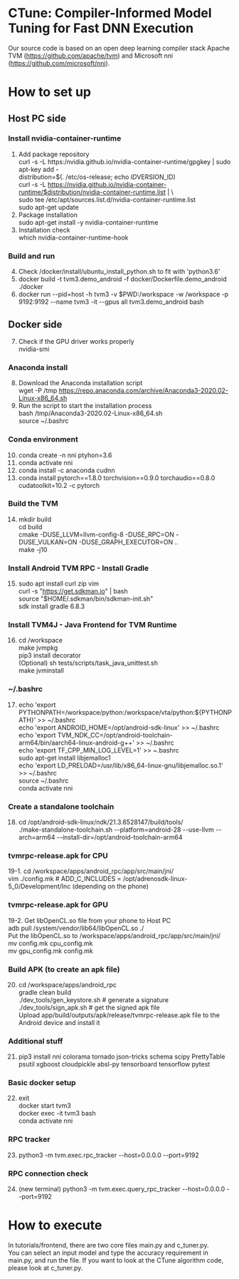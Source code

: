 # CTune: Compiler-Informed Model Tuning for Fast DNN Execution

Our source code is based on an open deep learning compiler stack Apache TVM (https://github.com/apache/tvm) and Microsoft nni (https://github.com/microsoft/nni).

# How to set up
## Host PC side
### Install nvidia-container-runtime
1. Add package repository \
      curl -s -L https:/nvidia.github.io/nvidia-container-runtime/gpgkey | sudo apt-key add - \
      distribution=$(. /etc/os-release; echo $ID$VERSION_ID) \
      curl -s -L https://nvidia.github.io/nvidia-container-runtime/$distribution/nvidia-container-runtime.list | \ <br/>
      sudo tee /etc/apt/sources.list.d/nvidia-container-runtime.list \
      sudo apt-get update
2. Package installation \
      sudo apt-get install -y nvidia-container-runtime
3. Installation check \
      which nvidia-container-runtime-hook
### Build and run
4. Check /docker/install/ubuntu_install_python.sh to fit with 'python3.6' <br>
5. docker build -t tvm3.demo_android -f docker/Dockerfile.demo_android ./docker
6. docker run --pid=host -h tvm3 -v $PWD:/workspace -w /workspace -p 9192:9192 --name tvm3 -it --gpus all tvm3.demo_android bash

## Docker side
7. Check if the GPU driver works properly \
      nvidia-smi
### Anaconda install
8. Download the Anaconda installation script \
      wget -P /tmp https://repo.anaconda.com/archive/Anaconda3-2020.02-Linux-x86_64.sh <br>
9. Run the script to start the installation process \
      bash /tmp/Anaconda3-2020.02-Linux-x86_64.sh \
      source ~/.bashrc
### Conda environment
10. conda create -n nni ptyhon=3.6 <br>
11. conda activate nni <br>
12. conda install -c anaconda cudnn <br>
13. conda install pytorch==1.8.0 torchvision==0.9.0 torchaudio==0.8.0 cudatoolkit=10.2 -c pytorch
### Build the TVM
14. mkdir build <br>
    cd build <br>
    cmake -DUSE_LLVM=llvm-config-8 -DUSE_RPC=ON -DUSE_VULKAN=ON -DUSE_GRAPH_EXECUTOR=ON .. <br>
    make -j10
### Install Android TVM RPC - Install Gradle
15. sudo apt install curl zip vim <br>
    curl -s "https://get.sdkman.io" | bash <br>
    source "$HOME/.sdkman/bin/sdkman-init.sh" <br>
    sdk install gradle 6.8.3
### Install TVM4J - Java Frontend for TVM Runtime
16. cd /workspace <br>
    make jvmpkg <br>
    pip3 install decorator <br>
    (Optional) sh tests/scripts/task_java_unittest.sh <br>
    make jvminstall
### ~/.bashrc
17. echo 'export PYTHONPATH=/workspace/python:/workspace/vta/python:${PYTHONPATH}' >> ~/.bashrc <br>
    echo 'export ANDROID_HOME=/opt/android-sdk-linux' >> ~/.bashrc <br>
    echo 'export TVM_NDK_CC=/opt/android-toolchain-arm64/bin/aarch64-linux-android-g++' >> ~/.bashrc <br>
    echo 'export TF_CPP_MIN_LOG_LEVEL=1' >> ~.bashrc <br>
    sudo apt-get install libjemalloc1 <br>
    echo 'export LD_PRELOAD=/usr/lib/x86_64-linux-gnu/libjemalloc.so.1' >> ~/.bashrc <br>
    source ~/.bashrc <br>
    conda activate nni
### Create a standalone toolchain
18. cd /opt/android-sdk-linux/ndk/21.3.6528147/build/tools/ <br>
    ./make-standalone-toolchain.sh --platform=android-28 --use-llvm --arch=arm64 --install-dir=/opt/android-toolchain-arm64
### tvmrpc-release.apk for CPU
19-1. cd /workspace/apps/android_rpc/app/src/main/jni/ <br>
      vim ./config.mk # ADD_C_INCLUDES = /opt/adrenosdk-linux-5_0/Development/Inc (depending on the phone)
### tvmrpc-release.apk for GPU
19-2. Get libOpenCL.so file from your phone to Host PC <br>
	    adb pull /system/vendor/lib64/libOpenCL.so ./ <br>
      Put the libOpenCL.so to /workspace/apps/android_rpc/app/src/main/jni/ <br>
      mv config.mk cpu_config.mk <br>
      mv gpu_config.mk config.mk
### Build APK (to create an apk file)
20. cd /workspace/apps/android_rpc <br>
    gradle clean build <br>
    ./dev_tools/gen_keystore.sh # generate a signature <br>
    ./dev_tools/sign_apk.sh # get the signed apk file <br>
    Upload app/build/outputs/apk/release/tvmrpc-release.apk file to the Android device and install it
### Additional stuff
21. pip3 install nni colorama tornado json-tricks schema scipy PrettyTable psutil xgboost cloudpickle absl-py tensorboard tensorflow pytest
### Basic docker setup
22. exit <br>
    docker start tvm3 <br>
    docker exec -it tvm3 bash <br>
    conda activate nni
### RPC tracker    
23. python3 -m tvm.exec.rpc_tracker --host=0.0.0.0 --port=9192
### RPC connection check
24. (new terminal) python3 -m tvm.exec.query_rpc_tracker --host=0.0.0.0 --port=9192


# How to execute
In tutorials/frontend, there are two core files main.py and c_tuner.py. <br>
You can select an input model and type the accuracy requirement in main.py, and run the file.
If you want to look at the CTune algorithm code, please look at c_tuner.py.
